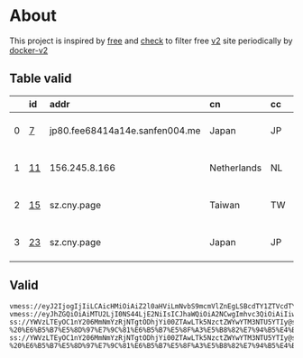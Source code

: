 
# About

This project is inspired by [free](https://github.com/freefq/free) and [check](https://github.com/yeahwu/check) to filter free [v2](https://github.com/v2fly/v2ray-core) site periodically by [docker-v2](https://hub.docker.com/r/v2ray/official)

    

## Table valid
|    | id                   | addr                           | cn          | cc   | isp                    | ip             | chatgpt          |
|---:|:---------------------|:-------------------------------|:------------|:-----|:-----------------------|:---------------|:-----------------|
|  0 | [7](config/7.json)   | jp80.fee68414a14e.sanfen004.me | Japan       | JP   | AMAZON-02              | 35.73.159.145  | Yes (Region: JP) |
|  1 | [11](config/11.json) | 156.245.8.166                  | Netherlands | NL   | YISP B.V.              | 154.84.1.140   | Yes (Region: NL) |
|  2 | [15](config/15.json) | sz.cny.page                    | Taiwan      | TW   | Kaopu Cloud HK Limited | 38.54.107.182  | Yes (Region: TW) |
|  3 | [23](config/23.json) | sz.cny.page                    | Japan       | JP   | G-Core Labs S.A.       | 31.223.184.252 | Yes (Region: JP) |

## Valid
```
vmess://eyJ2IjogIjIiLCAicHMiOiAiZ2l0aHViLmNvbS9mcmVlZnEgLSBcdTY1ZTVcdTY3MmNcdTRlMWNcdTRlYWNBbWF6b25cdTY1NzBcdTYzNmVcdTRlMmRcdTVmYzMgNyIsICJhZGQiOiAianA4MC5mZWU2ODQxNGExNGUuc2FuZmVuMDA0Lm1lIiwgInBvcnQiOiAiODAiLCAiaWQiOiAiNjkyYmZmZTktMDFiNy00ZTBiLWFhNDQtYmJiYTg2N2Q2N2UxIiwgImFpZCI6ICIwIiwgInNjeSI6ICJhdXRvIiwgIm5ldCI6ICJ3cyIsICJ0eXBlIjogIm5vbmUiLCAiaG9zdCI6ICJqcDgwLmZlZTY4NDE0YTE0ZS5zYW5mZW4wMDQubWUiLCAicGF0aCI6ICIvemgtY24iLCAidGxzIjogIiIsICJzbmkiOiAiIiwgImFscG4iOiAiIn0=
vmess://eyJhZGQiOiAiMTU2LjI0NS44LjE2NiIsICJhaWQiOiA2NCwgImhvc3QiOiAiIiwgImlkIjogImI4ZGYzZWYxLTg4N2YtNGVlNC04NTVmLTRmODA0MTZjMjQ2NCIsICJuZXQiOiAidGNwIiwgInBhdGgiOiAiIiwgInBvcnQiOiA0OTkyMCwgInBzIjogImdpdGh1Yi5jb20vZnJlZWZxIC0gXHU5OTk5XHU2ZTJmICAxMSIsICJ0bHMiOiAiIiwgInR5cGUiOiAiYXV0byIsICJzZWN1cml0eSI6ICJhdXRvIiwgInNraXAtY2VydC12ZXJpZnkiOiB0cnVlLCAic25pIjogIiJ9
ss://YWVzLTEyOC1nY206MmNmYzRjNTgtODhjYi00ZTAwLTk5NzctZWYwYTM3NTU5YTIy@sz.cny.page:11536#github.com/freefq%20-%20%E6%B5%B7%E5%8D%97%E7%9C%81%E6%B5%B7%E5%8F%A3%E5%B8%82%E7%94%B5%E4%BF%A1%2015
ss://YWVzLTEyOC1nY206MmNmYzRjNTgtODhjYi00ZTAwLTk5NzctZWYwYTM3NTU5YTIy@sz.cny.page:32366#github.com/freefq%20-%20%E6%B5%B7%E5%8D%97%E7%9C%81%E6%B5%B7%E5%8F%A3%E5%B8%82%E7%94%B5%E4%BF%A1%2023
```

